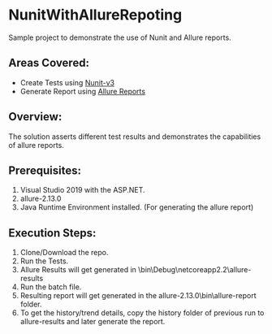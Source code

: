 # NunitWithAllureRepoting

Sample project to demonstrate the use of Nunit and Allure reports.

## Areas Covered:
- Create Tests using [Nunit-v3](https://github.com/nunit/docs/wiki)
- Generate Report using [Allure Reports](http://allure.qatools.ru/) 


## Overview:
The solution asserts different test results and demonstrates the capabilities of allure reports.

## Prerequisites:
1. Visual Studio 2019 with the ASP.NET.
2. allure-2.13.0
3. Java Runtime Environment installed. (For generating the allure report)

## Execution Steps:
1. Clone/Download the repo.
1. Run the Tests.
2. Allure Results will get generated in \bin\Debug\netcoreapp2.2\allure-results
3. Run the batch file.
4. Resulting report will get generated in the allure-2.13.0\bin\allure-report folder.
5. To get the history/trend details, copy the history folder of previous run to allure-results and later generate the report.
